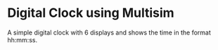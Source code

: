 # Digital Clock using Multisim
A simple digital clock with 6 displays and shows the time in the format hh:mm:ss.
